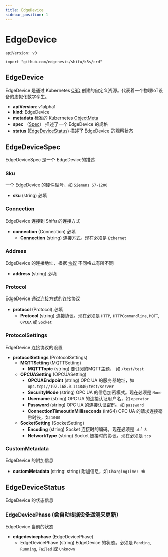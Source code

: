 ```yaml
---
title: EdgeDevice
sidebar_position: 1
---
```


# EdgeDevice

`apiVersion: v0`

`import "github.com/edgenesis/shifu/k8s/crd"`

## EdgeDevice
EdgeDevice 是通过 Kubernetes [CRD](https://kubernetes.io/docs/concepts/extend-kubernetes/api-extension/custom-resources/) 创建的自定义资源。代表着一个物理IoT设备的虚拟化数字孪生。

- **apiVersion**: v1alpha1
- **kind**: EdgeDevice
- **metadata**
  标准的 Kubernetes [ObjectMeta](https://kubernetes.io/docs/reference/kubernetes-api/common-definitions/object-meta/#ObjectMeta)
- **spec** （[Spec](#edgedevicespec)）
  描述了一个 EdgeDevice 的规格
- **status** ([EdgeDeviceStatus](#edgedevicestatus))
  描述了 EdgeDevice 的观察状态
  
## EdgeDeviceSpec

EdgeDeviceSpec 是一个 EdgeDevice的描述

### Sku

一个 EdgeDevice 的硬件型号，如 `Siemens S7-1200`
- **sku** (string) 必填

### Connection

EdgeDevice 连接到 Shifu 的连接方式
- **connection** (Connection) 必填
	- **Connection** (string)
    连接方式。现在必须是 `Ethernet`

### Address

EdgeDevice 的连接地址，根据 [协议](#protocol) 不同格式有所不同
- **address** (string) 必填

### Protocol

EdgeDevice 通过连接方式的连接协议
- **protocol** (Protocol) 必填
  - **Protocol** (string)
    连接协议。现在必须是 `HTTP`, `HTTPCommandline`, `MQTT`, `OPCUA` 或 `Socket`

### ProtocolSettings

EdgeDevice 连接协议的设置
- **protocolSettings** (ProtocolSettings)
  - **MQTTSetting** (MQTTSetting) 
    - **MQTTTopic** (string)
    要订阅的MQTT主题， 如 `/test/test`
  - **OPCUASetting** (OPCUASetting)
    - **OPCUAEndpoint** (string)
    OPC UA 的服务器地址，如 `opc.tcp://192.168.0.1:4840/test/server`
    - **SecurityMode** (string)
    OPC UA 的信息加密模式。现在必须是 `None`
    - **Username** (string)
    OPC UA 的连接认证用户名，如 `operator`
    - **Password** (string)
    OPC UA 的连接认证密码，如 `password`
    - **ConnectionTimeoutInMilliseconds** (int64)
    OPC UA 的请求连接毫秒时长，如 `1000`
  - **SocketSetting** (SocketSetting)
    - **Encoding** (string)
    Socket 连接时的编码。现在必须是 `utf-8`
    - **NetworkType** (string)
    Socket 链接时的协议。现在必须是 `tcp`

### CustomMetadata

EdgeDevice 的附加信息

- **customMetadata** (string: string)
附加信息，如 `ChargingTime: 9h`

## EdgeDeviceStatus

EdgeDevice 的状态信息

### EdgeDevicePhase (会自动根据设备遥测来更新）

EdgeDevice 当前的状态
- **edgedevicephase** (EdgeDevicePhase)
  - EdgeDevicePhase (string)
  EdgeDevice 的状态。必须是 `Pending`, `Running`, `Failed` 或 `Unknown`
